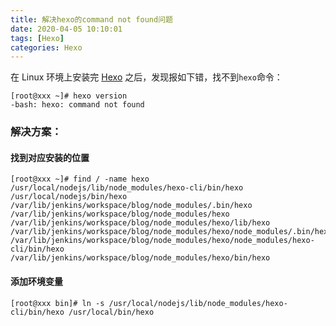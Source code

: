 ```yaml
---
title: 解决hexo的command not found问题
date: 2020-04-05 10:10:01
tags: [Hexo]
categories: Hexo
---
```


在 Linux 环境上安装完 [Hexo](https://hexo.io/) 之后，发现报如下错，找不到`hexo`命令：

```shell
[root@xxx ~]# hexo version
-bash: hexo: command not found
```

### 解决方案：

#### 找到对应安装的位置

```shell
[root@xxx ~]# find / -name hexo 
/usr/local/nodejs/lib/node_modules/hexo-cli/bin/hexo
/usr/local/nodejs/bin/hexo
/var/lib/jenkins/workspace/blog/node_modules/.bin/hexo
/var/lib/jenkins/workspace/blog/node_modules/hexo
/var/lib/jenkins/workspace/blog/node_modules/hexo/lib/hexo
/var/lib/jenkins/workspace/blog/node_modules/hexo/node_modules/.bin/hexo
/var/lib/jenkins/workspace/blog/node_modules/hexo/node_modules/hexo-cli/bin/hexo
/var/lib/jenkins/workspace/blog/node_modules/hexo/bin/hexo
```

#### 添加环境变量

```shell
[root@xxx bin]# ln -s /usr/local/nodejs/lib/node_modules/hexo-cli/bin/hexo /usr/local/bin/hexo
```

